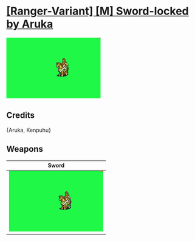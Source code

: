 # [\[Ranger-Variant\] \[M\] Sword-locked by Aruka](./)
 

<img src="./1.%20Sword/Sword_000.png" alt="[Ranger-Variant] [M] Sword-locked by Aruka standing" />

## Credits

{Aruka, Kenpuhu}

## Weapons
 

|Sword |
|  :---: |
| <img alt="Sword animation" src="./1.%20Sword/Sword.gif" /> |
